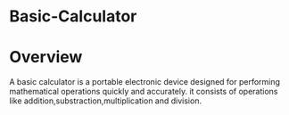 # Basic-Calculator
# Overview
A basic calculator is a portable electronic device designed for performing mathematical operations quickly and accurately. it consists of operations like addition,substraction,multiplication and division.
